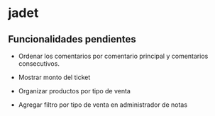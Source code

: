 # jadet

Funcionalidades pendientes
--
* Ordenar los comentarios por comentario principal y comentarios consecutivos.
* Mostrar monto del ticket

* Organizar productos por tipo de venta
* Agregar filtro  por tipo de venta en administrador de notas
